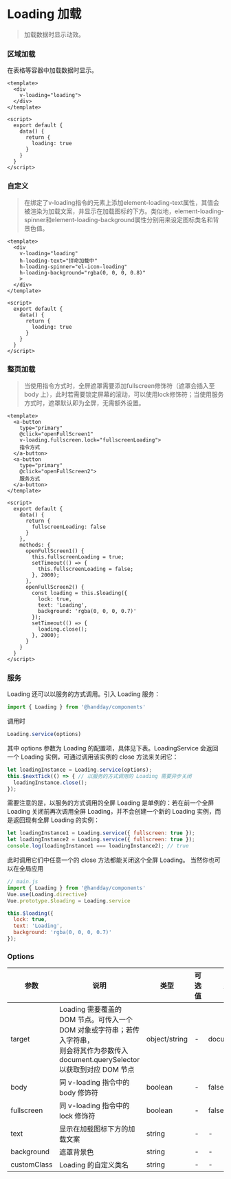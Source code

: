 <!--
 * @Description:
 * @Autor: weiwei
 * @Date: 2021-06-24 08:36:53
 * @LastEditTime: 2021-06-24 15:36:08
 * @LastEditors: weiwei
-->
# Loading 加载
> 加载数据时显示动效。

### 区域加载
在表格等容器中加载数据时显示。
```vue
<template>
  <div
    v-loading="loading">
  </div>
</template>

<script>
  export default {
    data() {
      return {
        loading: true
      }
    }
  }
</script>

```
### 自定义

> 在绑定了v-loading指令的元素上添加element-loading-text属性，其值会被渲染为加载文案，并显示在加载图标的下方。类似地，element-loading-spinner和element-loading-background属性分别用来设定图标类名和背景色值。
```vue
<template>
  <div
    v-loading="loading"
    h-loading-text="拼命加载中"
    h-loading-spinner="el-icon-loading"
    h-loading-background="rgba(0, 0, 0, 0.8)"
    >
  </div>
</template>

<script>
  export default {
    data() {
      return {
        loading: true
      }
    }
  }
</script>

```
### 整页加载
> 当使用指令方式时，全屏遮罩需要添加fullscreen修饰符（遮罩会插入至 body 上），此时若需要锁定屏幕的滚动，可以使用lock修饰符；当使用服务方式时，遮罩默认即为全屏，无需额外设置。

```vue
<template>
  <a-button
    type="primary"
    @click="openFullScreen1"
    v-loading.fullscreen.lock="fullscreenLoading">
    指令方式
  </a-button>
  <a-button
    type="primary"
    @click="openFullScreen2">
    服务方式
  </a-button>
</template>

<script>
  export default {
    data() {
      return {
        fullscreenLoading: false
      }
    },
    methods: {
      openFullScreen1() {
        this.fullscreenLoading = true;
        setTimeout(() => {
          this.fullscreenLoading = false;
        }, 2000);
      },
      openFullScreen2() {
        const loading = this.$loading({
          lock: true,
          text: 'Loading',
          background: 'rgba(0, 0, 0, 0.7)'
        });
        setTimeout(() => {
          loading.close();
        }, 2000);
      }
    }
  }
</script>

```

### 服务
Loading 还可以以服务的方式调用。引入 Loading 服务：

```javascript
import { Loading } from '@handday/components'
```
调用时

```javascript
Loading.service(options)
```
其中 options 参数为 Loading 的配置项，具体见下表。LoadingService 会返回一个 Loading 实例，可通过调用该实例的 close 方法来关闭它：

```javascript
let loadingInstance = Loading.service(options);
this.$nextTick(() => { // 以服务的方式调用的 Loading 需要异步关闭
  loadingInstance.close();
});
```
需要注意的是，以服务的方式调用的全屏 Loading 是单例的：若在前一个全屏 Loading 关闭前再次调用全屏 Loading，并不会创建一个新的 Loading 实例，而是返回现有全屏 Loading 的实例：

```javascript
let loadingInstance1 = Loading.service({ fullscreen: true });
let loadingInstance2 = Loading.service({ fullscreen: true });
console.log(loadingInstance1 === loadingInstance2); // true
```
此时调用它们中任意一个的 close 方法都能关闭这个全屏 Loading。
当然你也可以在全局应用
```javascript
// main.js
import { Loading } from '@handday/components'
Vue.use(Loading.directive)
Vue.prototype.$loading = Loading.service

this.$loading({
  lock: true,
  text: 'Loading',
  background: 'rgba(0, 0, 0, 0.7)'
});
```
### Options
| 参数 | 说明 | 类型 | 可选值 | 默认值
| --- | --- | --- | --- | --- |
| target | Loading 需要覆盖的 DOM 节点。可传入一个 DOM 对象或字符串；若传入字符串，<br>则会将其作为参数传入 document.querySelector以获取到对应 DOM 节点  | object/string	 | - | document.body |
| body	| 同 v-loading 指令中的 body 修饰符 | boolean | - | false |
| fullscreen	| 同 v-loading 指令中的 lock 修饰符 | boolean | - | false |
| text	| 显示在加载图标下方的加载文案 | string | - | - |
| background	| 遮罩背景色 | string | - | - |
| customClass	| Loading 的自定义类名	 | string | - | - |
